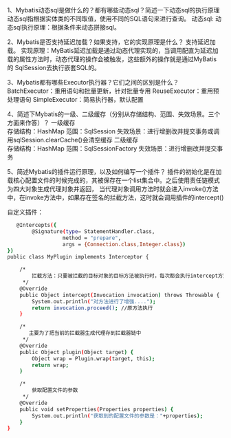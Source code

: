 1、Mybatis动态sql是做什么的？都有哪些动态sql？简述一下动态sql的执行原理
动态sql指根据实体类的不同取值，使用不同的SQL语句来进行查询。
动态sql:
<if />
<choose />
<when />
<otherwise />
<trim />
<where />
<set />
<foreach />
<bind />
动态sql执行原理：根据条件来动态拼接sql。

2、Mybatis是否支持延迟加载？如果支持，它的实现原理是什么？
支持延迟加载。
实现原理：MyBatis延迟加载是通过动态代理实现的，当调用配直为延迟加载的属性方法时，动态代理的操作会被触发，这些额外的操作就是通过MyBatis 的 SqlSession去执行嵌套SQL的。

3、Mybatis都有哪些Executor执行器？它们之间的区别是什么？
BatchExecutor：重用语句和批量更新，针对批量专用
ReuseExecutor：重用预处理语句
SimpleExecutor：简易执行器，默认配置

4、简述下Mybatis的一级、二级缓存（分别从存储结构、范围、失效场景。三个方面来作答）？
一级缓存	
存储结构：HashMap 范围：SqlSession 失效场景：进行增删改并提交事务或调用sqlSession.clearCache()会清空缓存
二级缓存	
存储结构：HashMap 范围：SqlSessionFactory	失效场景：进行增删改并提交事务

5、简述Mybatis的插件运行原理，以及如何编写一个插件？
   插件的初始化是在加载核心配置文件的时候完成的，其被保存在一个list集合中。之后使用责任链模式为四大对象生成代理对象并返回，                        当代理对象调用方法时就会进入invoke()方法中，在invoke方法中，如果存在签名的拦截方法，这时就会调用插件的intercept()
   
自定义插件：
```bash
   @Intercepts({
        @Signature(type= StatementHandler.class,
                  method = "prepare",
                  args = {Connection.class,Integer.class})
})
public class MyPlugin implements Interceptor {

    /*
        拦截方法：只要被拦截的目标对象的目标方法被执行时，每次都会执行intercept方法
     */
    @Override
    public Object intercept(Invocation invocation) throws Throwable {
        System.out.println("对方法进行了增强....");
        return invocation.proceed(); //原方法执行
    }

    /*
       主要为了把当前的拦截器生成代理存到拦截器链中
     */
    @Override
    public Object plugin(Object target) {
        Object wrap = Plugin.wrap(target, this);
        return wrap;
    }

    /*
        获取配置文件的参数
     */
    @Override
    public void setProperties(Properties properties) {
        System.out.println("获取到的配置文件的参数是："+properties);
    }
}   
```
